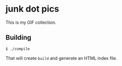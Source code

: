 # junk dot pics

This is my GIF collection.

## Building

```bash
$ ./compile
```

That will create `build` and generate an HTML index file.
